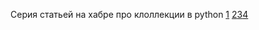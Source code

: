 Серия статьей на хабре про клоллекции в python [1](https://habr.com/ru/articles/319164/) [2](https://habr.com/ru/articles/319164/#2)[3](https://habr.com/ru/articles/319164/#3)[4](https://habr.com/ru/articles/319164/#4)
